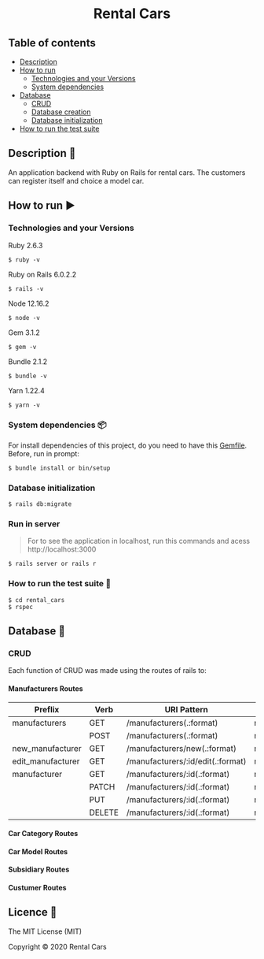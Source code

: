 <h1 align="center">Rental Cars</h1>

## Table of contents

- [Description](#description-checkered_flag)
- [How to run](#how-to-run)
  - [Technologies and your Versions](#technologies-and-your-versions)
  - [System dependencies](#system-dependencies-package)
- [Database](#database-floppy_disk)
  - [CRUD](#crud)
  - [Database creation](#database-creation)
  - [Database initialization](#database-initialization)
- [How to run the test suite](#how-to-run-the-test-suite-memo)

## Description :checkered_flag:

An application backend with Ruby on Rails for rental cars. The customers can register itself and choice a model car. 

## How to run :arrow_forward:

### Technologies and your Versions

Ruby 2.6.3
```
$ ruby -v 
```

Ruby on Rails  6.0.2.2
```
$ rails -v 
```

Node 12.16.2
```
$ node -v
```

Gem 3.1.2
```
$ gem -v 
``` 

Bundle 2.1.2
```
$ bundle -v
```

Yarn 1.22.4
```
$ yarn -v
```

### System dependencies :package:

For install dependencies of this project, do you need to have this [Gemfile](https://github.com/Diana-ops/rental-cars-treina-dev-1/blob/master/Gemfile). Before, run in prompt:

```
$ bundle install or bin/setup
```

### Database initialization

```
$ rails db:migrate
```

### Run in server 

> For to see the application in localhost, run this commands and acess http://localhost:3000

```
$ rails server or rails r
```

### How to run the test suite :memo:

```
$ cd rental_cars
$ rspec 
```

## Database :floppy_disk:

### CRUD

Each function of CRUD was made using the routes of rails to:

#### Manufacturers Routes

| Preflix  |  Verb  | URI Pattern | Controller#Action |
| ------------------- | ------------------- | ------------------- | ------------------- |
|  manufacturers |  GET | /manufacturers(.:format) | manufacturers#index |
|   |  POST | /manufacturers(.:format) | manufacturers#create |
|  new_manufacturer |  GET | /manufacturers/new(.:format) | manufacturers#new |
|  edit_manufacturer |  GET | /manufacturers/:id/edit(.:format) | manufacturers#edit |
|  manufacturer |  GET | /manufacturers/:id(.:format) | manufacturers#show |
|   |  PATCH | /manufacturers/:id(.:format) | manufacturers#update |
|   |  PUT | /manufacturers/:id(.:format) | manufacturers#update |
|   |  DELETE | /manufacturers/:id(.:format) | manufacturers#destroy |

#### Car Category Routes

#### Car Model Routes

#### Subsidiary Routes

#### Custumer Routes

## Licence :trident:

The MIT License (MIT)

Copyright :copyright: 2020 Rental Cars
